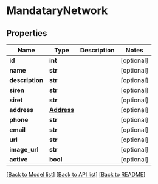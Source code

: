 # MandataryNetwork

## Properties
Name | Type | Description | Notes
------------ | ------------- | ------------- | -------------
**id** | **int** |  | [optional] 
**name** | **str** |  | [optional] 
**description** | **str** |  | [optional] 
**siren** | **str** |  | [optional] 
**siret** | **str** |  | [optional] 
**address** | [**Address**](Address.md) |  | [optional] 
**phone** | **str** |  | [optional] 
**email** | **str** |  | [optional] 
**url** | **str** |  | [optional] 
**image_url** | **str** |  | [optional] 
**active** | **bool** |  | [optional] 

[[Back to Model list]](../README.md#documentation-for-models) [[Back to API list]](../README.md#documentation-for-api-endpoints) [[Back to README]](../README.md)


